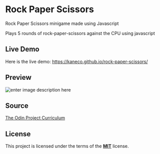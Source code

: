 # Rock Paper Scissors

Rock Paper Scissors minigame made using Javascript

Plays 5 rounds of rock-paper-scissors against the CPU using javascript

## Live Demo
Here is the live demo: https://kaneco.github.io/rock-paper-scissors/
## Preview
![enter image description here](https://i.imgur.com/KsMu82v.jpg)

## Source

[The Odin Project Curriculum](https://www.theodinproject.com/courses/web-development-101/lessons/rock-paper-scissors)

## License
This project is licensed under the terms of the **[MIT](https://choosealicense.com/licenses/mit/)**  license. 
